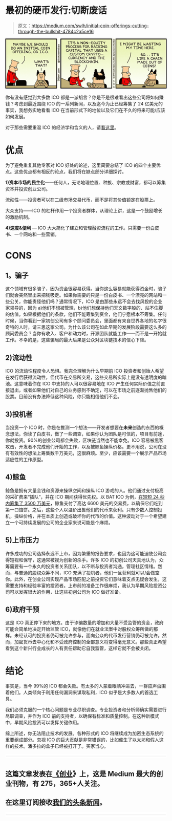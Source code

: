 # 最初的硬币发行:切断废话

> 原文：<https://medium.com/swlh/initial-coin-offerings-cutting-through-the-bullshit-4784c2a5ce16>

![](img/fce0a4fddcc6554596bd5f3645e7ffe8.png)

你有没有感觉到大多数 ICO 都是一派胡言？你是不是很难看出这些公司将如何赚钱？考虑到最近围绕 ICO 的一系列新闻，以及迄今为止已经筹集了 24 亿美元的事实，我想务实地看看 ICO 在当前形式下的地位以及它们在不久的将来可能/应该如何发展。

对于那些需要重温 ICO 的经济学和含义的人，请[看这里](/cornell-tech/everything-you-always-wanted-to-know-about-icos-but-were-afraid-to-ask-b9728dc38b81)。

# **优点**

为了避免重复其他专家对 ICO 好处的论述，这里简要总结了 ICO 的四个主要优点。这些优点都有相反的论点，我们将在缺点部分详细探讨。

**1)资本市场的民主化**——任何人，无论地理位置、种族、宗教或财富，都可以筹集资本并投资创业公司。

流动性——投资者可以在二级市场交易代币，而不是将其价值锁定在股票上。

大众支持——ICO 的杠杆作用一个投资者群体，从理论上讲，这是一个鼓励增长的激励机制。

**4)速度&便利** — ICO 大大简化了建立和管理融资流程的工作。只需要一份白皮书、一个网站和一些营销。

# **CONS**

## **1。骗子**

这个领域有很多骗子，因为资金很容易获得。当你这么容易就能获得资金时，骗子们就会突然冒出来把钱吸走。如果你需要的只是一份白皮书、一个漂亮的网站和一些公关，你能责怪他们吗？通常情况下，ICO 是由那些永远不会去找风投的企业家领导的，因为 a)他们不想被管理，b)他们想保持他们天文数字般的、站不住脚的估值。如果根据他们的条款，他们不能筹集到资金，他们宁愿根本不筹集。任何时候，当你看到一家初创公司有多个顾问委员会，里面都有来自世界各地的名字很奇特的人时，请三思这家公司。为什么该公司在如此早期的发展阶段需要这么多的顾问委员会？当你有收入、客户和动力时，开源团队就能工作——而不是一开始就工作。不幸的是，这些骗局的最大后果是公众对区块链技术的信心下降。

## **2)流动性**

ICO 的流动性程度令人恐惧。我完全理解为什么早期前 ICO 投资者和创始人希望在发行后获得流动性，但代币在交易所交易，这些交易所实际上是没有透明度的暗池。这意味着你在 ICO 中支持的人可以很容易地在 ICO 产生任何实际价值之前直接退出，或者如果他们对自己的业务感到不确定，可以在市场之前逐渐抛售他们的股票。目前没有办法降低这种风险，你只能相信他们不会。

## 3)投机者

当投资一个 ICO 时，你是在推测一个想法——开发者想要在**未来**创造的东西的概念想法。你读了白皮书，做了一些调查，如果你认为团队是可信的，项目有前途，你就投资。90%的创业公司都会失败，区块链当然也不能幸免。ICO 容易被黑客攻击，开发者不完成他们开始的工作，以及被鲸鱼操纵价格。更不用说，公司在没有有效性的想法上筹集数千万美元，这很麻烦。至少，应该需要一个展示产品市场适应性的工作原型。

## **4)鲸鱼**

鲸鱼是拥有大量金钱和资源来操纵空间和操纵 ICO 游戏的人。他们通过支付极高的采矿费来“插队”，并在 ICO 期间获得优先权。以 BAT ICO 为例，[在短短 24 秒内筹集了 3500 万美元](/@codetractio/bat-ico-usd-35-million-in-24-seconds-gas-and-gasprice-6cdde370a615)，鲸鱼支付了高达 6600 美元的交易费，以确保它们吃到第一口馅饼。之后，这些个人以溢价出售他们的代币来获利。只有少数人控制投机，操纵价格，并在本质上创造或破坏你的代币的价值。这种波动对于一个希望建立一个可持续发展的公司的企业家来说可能是个麻烦。

## **5)上市压力**

许多成功的公司选择永远不上市，因为繁重的报告要求，也因为这可能迫使公司变得短视和保守，这通常被视为创新的杀手。许多 ICO 的初创公司天真地认为，众筹需要有一个永久的投资者关系团队，以不断与投资者沟通，管理社区情绪。然而，与普通的股权众筹不同，ICO 充满了投机者，他们一旦获利就可以/会做空你。此外，在创业公司实现产品市场匹配之前投资它们意味着支点无疑会发生，这需要支持和经验丰富的投资者。上市前的准备工作很麻烦，我认为早期风险投资公司可以发挥很大的作用，让这些初创公司为 ICO 做好准备。

## **6)政府干预**

这是 ICO 真正停下来的地方。由于诈骗数量的增加和大量不受监管的资金，政府可能会简单地决定开始监管 ICO，就像他们在就业法案中对股权众筹所做的那样。未经认可的投资者仍可被允许参与，面向公众的代币发行营销仍可被允许。然而，加密货币去中心化和不受政府控制的全部意义将变得毫无意义。那些真正希望看到这个新兴行业成长的人有责任帮助它自我监管，这样它就不会被关闭。

# **结论**

事实是，当今 99%的 ICO 都会失败。有太多的人蒙着眼睛冲进去，一群应声虫围着他们。人类倾向于利用任何漏洞来谋取私利，ICO 似乎是大多数人的首选工具。

我们必须克服的一个核心问题是专业尽职调查。专业投资者和分析师确实需要进行尽职调查，并作为 ICO 前的支持者，以确保有标准和质量控制。在这种新模式中，早期风险投资可以发挥关键作用。

综上所述，你无法阻止技术的发展。各种形式的 ICO 将继续成为加密生态系统的重要组成部分。忽视 ICO 的巨大贡献是非常错误的，比如催生了以太坊和假人这样的技术。潘多拉的盒子已经被打开了。买家当心。

![](img/731acf26f5d44fdc58d99a6388fe935d.png)

## 这篇文章发表在[《创业](https://medium.com/swlh)》上，这是 Medium 最大的创业刊物，有 275，365+人关注。

## 在这里订阅接收[我们的头条新闻](http://growthsupply.com/the-startup-newsletter/)。

![](img/731acf26f5d44fdc58d99a6388fe935d.png)
